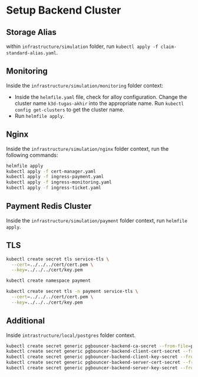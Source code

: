# Setup Backend Cluster

## Storage Alias

within `infrastructure/simulation` folder, run `kubectl apply -f claim-standard-alias.yaml`.

## Monitoring

Inside the `infrastructure/simulation/monitoring` folder context:

- Inside the `helmfile.yaml` file, check for alloy configuration. Change the cluster name `k3d-tugas-akhir` into the appropriate name. Run `kubectl config get-clusters` to get the cluster name.
- Run `helmfile apply`.

## Nginx

Inside the `infrastructure/simulation/nginx` folder context, run the following commands:

```bash
helmfile apply
kubectl apply -f cert-manager.yaml
kubectl apply -f ingress-payment.yaml
kubectl apply -f ingress-monitoring.yaml
kubectl apply -f ingress-ticket.yaml
```

## Payment Redis Cluster

Inside the `infrastructure/simulation/payment` folder context, run `helmfile apply`.

## TLS

```bash
kubectl create secret tls service-tls \
  --cert=../../../cert/cert.pem \
  --key=../../../cert/key.pem

kubectl create namespace payment

kubectl create secret tls -n payment service-tls \
  --cert=../../../cert/cert.pem \
  --key=../../../cert/key.pem
```

## Additional

Inside `intrastructure/local/postgres` folder context.

```bash
kubectl create secret generic pgbouncer-backend-ca-secret --from-file=pg-ca.pem=certs/ca.pem
kubectl create secret generic pgbouncer-backend-client-cert-secret --from-file=pg-client-cert.crt=certs/client.crt
kubectl create secret generic pgbouncer-backend-client-key-secret --from-file=pg-client-key.key=certs/client.key
kubectl create secret generic pgbouncer-backend-server-cert-secret --from-file=pg-server-cert.crt=certs/server.crt
kubectl create secret generic pgbouncer-backend-server-key-secret --from-file=pg-server-key.key=certs/server.key
```
